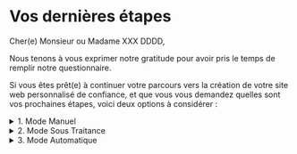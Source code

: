 # Vos dernières étapes
Cher(e) Monsieur ou Madame XXX DDDD,

Nous tenons à vous exprimer notre gratitude pour avoir pris le temps de remplir notre questionnaire.

Si vous êtes prêt(e) à continuer votre parcours vers la création de votre site web personnalisé de confiance, et que vous vous demandez quelles sont vos prochaines étapes, voici deux options à considérer :

<details>
<summary>1. Mode Manuel</summary>
revoir avec Philippe le descriptif de cette procédure
</details>

<details>
<summary>2. Mode Sous Traitance</summary>
En fonction des détails fournis, notre équipe de support est prête à entamer le processus de création de votre site web. Vous recevrez un courriel dès que le site sera prêt, dans les plus brefs délais.
</details>

<details>
<summary>3. Mode Automatique</summary>
Cette fonctionnalité pour l'instant est en cours.
</details>